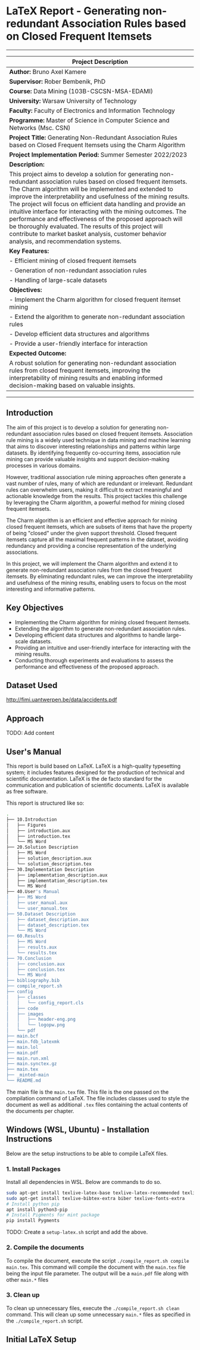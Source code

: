 # LaTeX Report - Generating non-redundant Association Rules based on Closed Frequent Itemsets

---

| Project Description                                      |
|---------------------------------------------------------|
| **Author:** Bruno Axel Kamere                                   |
| **Supervisor:** Rober Bembenik, PhD                                   |
| **Course:** Data Mining (103B-CSCSN-MSA-EDAMI)  |
| **University:** Warsaw University of Technology  |
| **Faculty:** Faculty of Electronics and Information Technology  |
| **Programme:** Master of Science in Computer Science and Networks (Msc. CSN)  |
| **Project Title:** Generating Non-Redundant Association Rules based on Closed Frequent Itemsets using the Charm Algorithm |
| **Project Implementation Period:** Summer Semester 2022/2023                    |
| **Description:**                                         |
| This project aims to develop a solution for generating non-redundant association rules based on closed frequent itemsets. The Charm algorithm will be implemented and extended to improve the interpretability and usefulness of the mining results. The project will focus on efficient data handling and provide an intuitive interface for interacting with the mining outcomes. The performance and effectiveness of the proposed approach will be thoroughly evaluated. The results of this project will contribute to market basket analysis, customer behavior analysis, and recommendation systems. |
| **Key Features:**                                        |
| - Efficient mining of closed frequent itemsets           |
| - Generation of non-redundant association rules          |
| - Handling of large-scale datasets                       |
| **Objectives:**                                          |
| - Implement the Charm algorithm for closed frequent itemset mining |
| - Extend the algorithm to generate non-redundant association rules |
| - Develop efficient data structures and algorithms       |
| - Provide a user-friendly interface for interaction      |
| **Expected Outcome:**                                    |
| A robust solution for generating non-redundant association rules from closed frequent itemsets, improving the interpretability of mining results and enabling informed decision-making based on valuable insights. |

---

## Introduction

The aim of this project is to develop a solution for generating non-redundant association rules based on closed frequent itemsets. Association rule mining is a widely used technique in data mining and machine learning that aims to discover interesting relationships and patterns within large datasets. By identifying frequently co-occurring items, association rule mining can provide valuable insights and support decision-making processes in various domains.

However, traditional association rule mining approaches often generate a vast number of rules, many of which are redundant or irrelevant. Redundant rules can overwhelm users, making it difficult to extract meaningful and actionable knowledge from the results. This project tackles this challenge by leveraging the Charm algorithm, a powerful method for mining closed frequent itemsets.

The Charm algorithm is an efficient and effective approach for mining closed frequent itemsets, which are subsets of items that have the property of being "closed" under the given support threshold. Closed frequent itemsets capture all the maximal frequent patterns in the dataset, avoiding redundancy and providing a concise representation of the underlying associations.

In this project, we will implement the Charm algorithm and extend it to generate non-redundant association rules from the closed frequent itemsets. By eliminating redundant rules, we can improve the interpretability and usefulness of the mining results, enabling users to focus on the most interesting and informative patterns.

## Key Objectives

- Implementing the Charm algorithm for mining closed frequent itemsets.
- Extending the algorithm to generate non-redundant association rules.
- Developing efficient data structures and algorithms to handle large-scale datasets.
- Providing an intuitive and user-friendly interface for interacting with the mining results.
- Conducting thorough experiments and evaluations to assess the performance and effectiveness of the proposed approach.

## Dataset Used

<http://fimi.uantwerpen.be/data/accidents.pdf>

## Approach

TODO: Add content

## User's Manual

This report is build based on LaTeX. LaTeX is a high-quality typesetting system; it includes features designed for the production of technical and scientific documentation. LaTeX is the de facto standard for the communication and publication of scientific documents. LaTeX is available as free software.

This report is structured like so:

```bash
.
├── 10.Introduction
│   ├── Figures
│   ├── introduction.aux
│   ├── introduction.tex
│   └── MS Word
├── 20.Solution Description
│   ├── MS Word
│   ├── solution_description.aux
│   └── solution_description.tex
├── 30.Implementation Description
│   ├── implementation_description.aux
│   ├── implementation_description.tex
│   └── MS Word
├── 40.User's Manual
│   ├── MS Word
│   ├── user_manual.aux
│   └── user_manual.tex
├── 50.Dataset Description
│   ├── dataset_description.aux
│   ├── dataset_description.tex
│   └── MS Word
├── 60.Results
│   ├── MS Word
│   ├── results.aux
│   └── results.tex
├── 70.Conclusion
│   ├── conclusion.aux
│   ├── conclusion.tex
│   └── MS Word
├── bibliography.bib
├── compile_report.sh
├── config
│   ├── classes
│   │   └── config_report.cls
│   ├── code
│   ├── images
│   │   ├── header-eng.png
│   │   └── logopw.png
│   └── pdf
├── main.bcf
├── main.fdb_latexmk
├── main.lol
├── main.pdf
├── main.run.xml
├── main.synctex.gz
├── main.tex
├── _minted-main
└── README.md
```

The main file is the `main.tex` file. This file is the one passed on the compilation command of LaTeX. The file includes classes used to style the document as well as additional `.tex` files containing the actual contents of the documents per chapter.

## Windows (WSL, Ubuntu) - Installation Instructions

Below are the setup instructions to be able to compile LaTeX files.

### 1. Install Packages

Install all dependencies in WSL. Below are commands to do so.

```bash
sudo apt-get install texlive-latex-base texlive-latex-recommended texlive-fonts-recommended texlive-latex-extra
sudo apt-get install texlive-bibtex-extra biber texlive-fonts-extra
# Install python pip
apt install python3-pip
# Install Pigments for mint package
pip install Pygments
```

TODO: Create a `setup-latex.sh` script and add the above.

### 2. Compile the documents

To compile the document, execute the script `./compile_report.sh compile main.tex`. This command will compile the document with the `main.tex` file being the input file parameter. The output will be a `main.pdf` file along with other `main.*` files

### 3. Clean up

To clean up unnecessary files, execute the `./compile_report.sh clean` command. This will clean up some unnecessary `main.*` files as specified in the `./compile_report.sh` script.

## Initial LaTeX Setup
